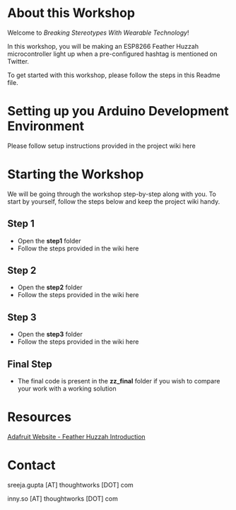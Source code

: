 # About this Workshop

Welcome to *Breaking Stereotypes With Wearable Technology*! 

In this workshop, you will be making an ESP8266 Feather Huzzah microcontroller light up when a pre-configured hashtag is mentioned on Twitter.

To get started with this workshop, please follow the steps in this Readme file.

# Setting up you Arduino Development Environment

Please follow setup instructions provided in the project wiki here

# Starting the Workshop

We will be going through the workshop step-by-step along with you. To start by yourself, follow the steps below and keep the project wiki handy.

## Step 1
* Open the **step1** folder
* Follow the steps provided in the wiki here


## Step 2
* Open the **step2** folder
* Follow the steps provided in the wiki here


## Step 3
* Open the **step3** folder
* Follow the steps provided in the wiki here

## Final Step
* The final code is present in the **zz_final** folder if you wish to compare your work with a working solution

# Resources
[Adafruit Website - Feather Huzzah Introduction](https://learn.adafruit.com/adafruit-feather-huzzah-esp8266/using-arduino-ide)

# Contact
sreeja.gupta [AT] thoughtworks [DOT] com

inny.so [AT] thoughtworks [DOT] com
